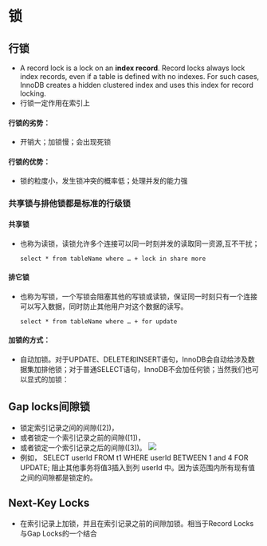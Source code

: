 # 锁
## 行锁
- A record lock is a lock on an **index record**. Record locks always lock index records, even if a table is defined with no indexes. For such cases, InnoDB creates a hidden clustered index and uses this index for record locking.
- 行锁一定作用在索引上
#### 行锁的劣势：
- 开销大；加锁慢；会出现死锁

#### 行锁的优势：
- 锁的粒度小，发生锁冲突的概率低；处理并发的能力强

### 共享锁与排他锁都是标准的行级锁
#### 共享锁
- 也称为读锁，读锁允许多个连接可以同一时刻并发的读取同一资源,互不干扰；
  ```
  select * from tableName where … + lock in share more
  ```
#### 排它锁
- 也称为写锁，一个写锁会阻塞其他的写锁或读锁，保证同一时刻只有一个连接可以写入数据，同时防止其他用户对这个数据的读写。
  ```
  select * from tableName where … + for update
  ```
#### 加锁的方式：
- 自动加锁。对于UPDATE、DELETE和INSERT语句，InnoDB会自动给涉及数据集加排他锁；对于普通SELECT语句，InnoDB不会加任何锁；当然我们也可以显式的加锁：

## Gap locks间隙锁
- 锁定索引记录之间的间隙([2])，
- 或者锁定一个索引记录之前的间隙([1])，
- 或者锁定一个索引记录之后的间隙([3])。
![](http://img.blog.itpub.net/blog/2019/04/26/8b02efd0d0f2ef3c.jpeg?x-oss-process=style/bb)
- 例如， SELECT userId FROM t1 WHERE userId BETWEEN 1 and 4 FOR UPDATE; 阻止其他事务将值3插入到列 userId 中。因为该范围内所有现有值之间的间隙都是锁定的。
## Next-Key Locks
- 在索引记录上加锁，并且在索引记录之前的间隙加锁。相当于Record Locks与Gap Locks的一个结合
